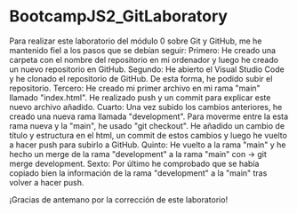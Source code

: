 # BootcampJS2_GitLaboratory

Para realizar este laboratorio del módulo 0 sobre Git y GitHub, me he mantenido fiel a los pasos que se debían seguir:
Primero: He creado una carpeta con el nombre del repositorio en mi ordenador y luego he creado un nuevo repositorio en GitHub.
Segundo: He abierto el Visual Studio Code y he clonado el repositorio de GitHub. De esta forma, he podido subir el repositorio.
Tercero: He creado mi primer archivo en mi rama "main" llamado "index.html". He realizado push y un commit para explicar este nuevo archivo añadido.
Cuarto: Una vez subido los cambios anteriores, he creado una nueva rama llamada "development". Para moverme entre la esta rama nueva y la "main", he usado
"git checkout". He añadido un cambio de título y estructura en el html, un commit de estos cambios y luego he vuelto a hacer push para subirlo a GitHub.
Quinto: He vuelto a la rama "main" y he hecho un merge de la rama "development" a la rama "main" con -> git merge development. 
Sexto: Por último he comprobado que se había copiado bien la información de la rama "development" a la "main" tras volver a hacer push.

¡Gracias de antemano por la corrección de este laboratorio!